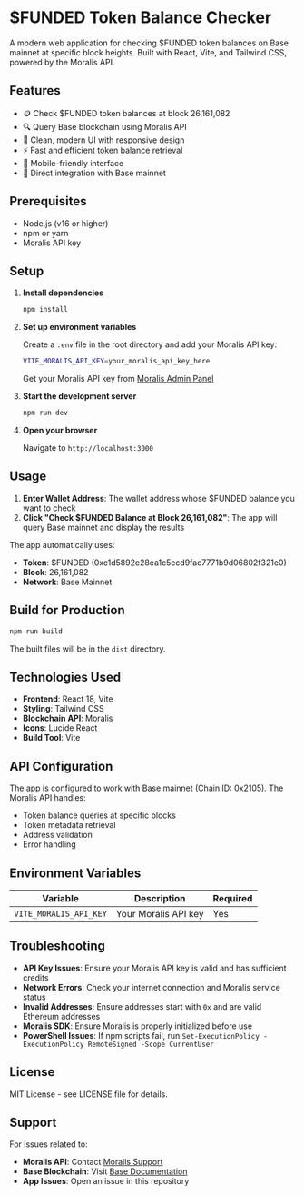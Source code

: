 # $FUNDED Token Balance Checker

A modern web application for checking $FUNDED token balances on Base mainnet at specific block heights. Built with React, Vite, and Tailwind CSS, powered by the Moralis API.

## Features

- 🪙 Check $FUNDED token balances at block 26,161,082
- 🔍 Query Base blockchain using Moralis API
- 🎨 Clean, modern UI with responsive design
- ⚡ Fast and efficient token balance retrieval
- 📱 Mobile-friendly interface
- 🔗 Direct integration with Base mainnet

## Prerequisites

- Node.js (v16 or higher)
- npm or yarn
- Moralis API key

## Setup

1. **Install dependencies**
   ```bash
   npm install
   ```

2. **Set up environment variables**
   
   Create a `.env` file in the root directory and add your Moralis API key:
   ```bash
   VITE_MORALIS_API_KEY=your_moralis_api_key_here
   ```
   
   Get your Moralis API key from [Moralis Admin Panel](https://admin.moralis.io/)

3. **Start the development server**
   ```bash
   npm run dev
   ```

4. **Open your browser**
   
   Navigate to `http://localhost:3000`

## Usage

1. **Enter Wallet Address**: The wallet address whose $FUNDED balance you want to check
2. **Click "Check $FUNDED Balance at Block 26,161,082"**: The app will query Base mainnet and display the results

The app automatically uses:
- **Token**: $FUNDED (0xc1d5892e28ea1c5ecd9fac7771b9d06802f321e0)
- **Block**: 26,161,082
- **Network**: Base Mainnet

## Build for Production

```bash
npm run build
```

The built files will be in the `dist` directory.

## Technologies Used

- **Frontend**: React 18, Vite
- **Styling**: Tailwind CSS
- **Blockchain API**: Moralis
- **Icons**: Lucide React
- **Build Tool**: Vite

## API Configuration

The app is configured to work with Base mainnet (Chain ID: 0x2105). The Moralis API handles:
- Token balance queries at specific blocks
- Token metadata retrieval
- Address validation
- Error handling

## Environment Variables

| Variable | Description | Required |
|----------|-------------|----------|
| `VITE_MORALIS_API_KEY` | Your Moralis API key | Yes |

## Troubleshooting

- **API Key Issues**: Ensure your Moralis API key is valid and has sufficient credits
- **Network Errors**: Check your internet connection and Moralis service status
- **Invalid Addresses**: Ensure addresses start with `0x` and are valid Ethereum addresses
- **Moralis SDK**: Ensure Moralis is properly initialized before use
- **PowerShell Issues**: If npm scripts fail, run `Set-ExecutionPolicy -ExecutionPolicy RemoteSigned -Scope CurrentUser`

## License

MIT License - see LICENSE file for details.

## Support

For issues related to:
- **Moralis API**: Contact [Moralis Support](https://moralis.io/support/)
- **Base Blockchain**: Visit [Base Documentation](https://docs.base.org/)
- **App Issues**: Open an issue in this repository
